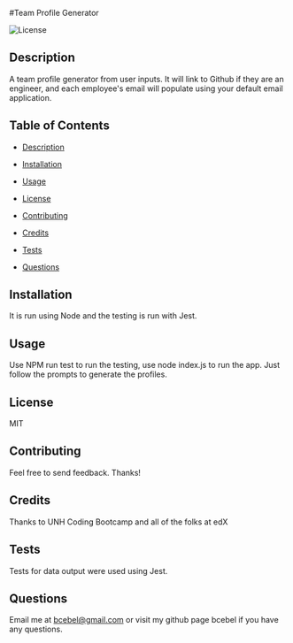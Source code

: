 #Team Profile Generator

![License](https://img.shields.io/badge/License-MIT-yellow.svg)

## Description

A team profile generator from user inputs. It will link to Github if they are an engineer, and each employee's email will populate using your default email application.

## Table of Contents

- [Description](#description)

- [Installation](#installation)

- [Usage](#usage)

- [License](#license)

- [Contributing](#contributing)

- [Credits](#credits)

- [Tests](#tests)

- [Questions](#questions)

## Installation

It is run using Node and the testing is run with Jest.

## Usage

Use NPM run test to run the testing, use node index.js to run the app. Just follow the prompts to generate the profiles.

## License

MIT

## Contributing

Feel free to send feedback. Thanks!

## Credits

Thanks to UNH Coding Bootcamp and all of the folks at edX

## Tests

Tests for data output were used using Jest.

## Questions

Email me at bcebel@gmail.com or visit my github page bcebel if you have any questions.
